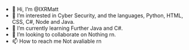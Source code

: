 - 👋 Hi, I’m @IXRMatt
- 👀 I’m interested in Cyber Security, and the languages, Python, HTML, CSS, C#, Node and Java.
- 🌱 I’m currently learning Further Java and C#.
- 💞️ I’m looking to collaborate on Nothing rn.
- 📫 How to reach me Not avaliable rn

<!---
IXRMatt/IXRMatt is a ✨ special ✨ repository because its `README.md` (this file) appears on your GitHub profile.
You can click the Preview link to take a look at your changes.
--->
